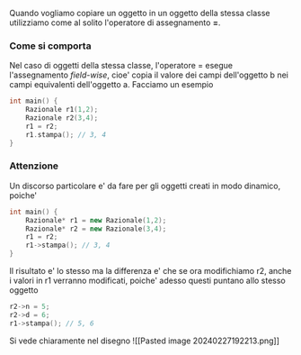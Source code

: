 Quando vogliamo copiare un oggetto in un oggetto della stessa classe utilizziamo come al solito l'operatore di assegnamento **=**.

### Come si comporta
Nel caso di oggetti della stessa classe, l'operatore = esegue l'assegnamento *field-wise*, cioe' copia il valore dei campi dell'oggetto b nei campi equivalenti dell'oggetto a.
Facciamo un esempio
```cpp
int main() {
	Razionale r1(1,2);
	Razionale r2(3,4);
	r1 = r2;
	r1.stampa(); // 3, 4
}
```

### Attenzione
Un discorso particolare e' da fare per gli oggetti creati in modo dinamico, poiche'
```cpp
int main() {
	Razionale* r1 = new Razionale(1,2);
	Razionale* r2 = new Razionale(3,4);
	r1 = r2;
	r1->stampa(); // 3, 4
}
```
Il risultato e' lo stesso ma la differenza e' che se ora modifichiamo r2, anche i valori in r1 verranno modificati, poiche' adesso questi puntano allo stesso oggetto
```cpp
r2->n = 5;
r2->d = 6;
r1->stampa(); // 5, 6
```
Si vede chiaramente nel disegno
![[Pasted image 20240227192213.png]]